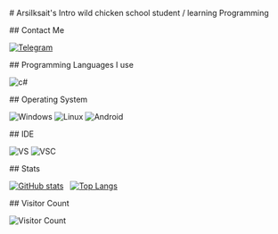 # ArsiIksait's Intro 
 wild chicken school student / learning Programming

 ## Contact Me

 [![Telegram](https://img.shields.io/badge/-Telegram-blue?style=for-the-badge&logo=Telegram&logoColor=white)](https://t.me/ArsiIksait) 

 ## Programming Languages I use 

 ![c#](https://img.shields.io/badge/-c#-red?style=for-the-badge&logo=c#&logoColor=white) 

 ## Operating System 

 ![Windows](https://img.shields.io/badge/-windows-red?style=for-the-badge&logo=microsoft&logoColor=white) ![Linux](https://img.shields.io/badge/-Linux-green?style=for-the-badge&logo=linux&logoColor=white) ![Android](https://img.shields.io/badge/Android-3DDC84?style=for-the-badge&logo=android&logoColor=white) 

 ## IDE 

 ![VS](https://img.shields.io/badge/-Visual%20Studio-477e77?style=for-the-badge&logo=visualstudio&logoColor=white) ![VSC](https://img.shields.io/badge/-Visual%20Studio%20Code-%23796C8B?style=for-the-badge&logo=visualstudiocode&logoColor=white) 
 
 ## Stats 

 [![GitHub stats](https://github-readme-stats.vercel.app/api?username=ArsiIksait&show_icons=true&title_color=fff&icon_color=79ff97&text_color=9f9f9f&bg_color=151515)](https://github.com/anuraghazra/github-readme-stats)   [![Top Langs](https://github-readme-stats.vercel.app/api/top-langs/?username=ArsiIksait&title_color=fff&icon_color=79ff97&text_color=9f9f9f&bg_color=151515)](https://github.com/anuraghazra/github-readme-stats) 

 ## Visitor Count 

 ![Visitor Count](https://profile-counter.glitch.me/ArsiIksait/count.svg)
